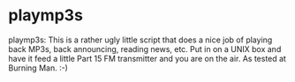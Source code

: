 # playmp3s
playmp3s: This is a rather ugly little script that does a nice job of playing back MP3s, back announcing, reading news, etc.  Put in on a UNIX box and have it feed a little Part 15 FM transmitter and you are on the air.  As tested at Burning Man. :-)
